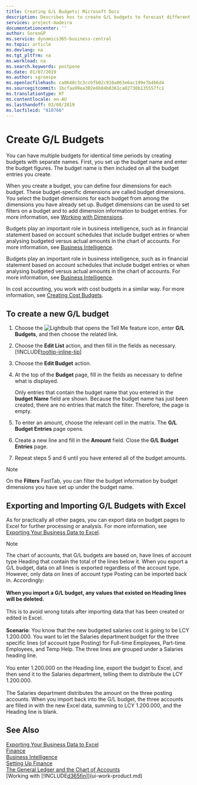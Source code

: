 ```yaml
---
title: Creating G/L Budgets| Microsoft Docs
description: Describes hos to create G/L budgets to forecast different financial activities and assign dimensions for business intelligence purposes.
services: project-madeira
documentationcenter: ''
author: SorenGP
ms.service: dynamics365-business-central
ms.topic: article
ms.devlang: na
ms.tgt_pltfrm: na
ms.workload: na
ms.search.keywords: postpone
ms.date: 01/07/2019
ms.author: sgroespe
ms.openlocfilehash: ca0648c3c3ccbfb02c910a063e6ac199e7b4b6d4
ms.sourcegitcommit: 1bcfaa99ea302e6b84b8361ca02730b135557fc1
ms.translationtype: HT
ms.contentlocale: en-AU
ms.lasthandoff: 03/08/2019
ms.locfileid: "810766"
---
```

# <a name="create-gl-budgets"></a>Create G/L Budgets
You can have multiple budgets for identical time periods by creating budgets with separate names. First, you set up the budget name and enter the budget figures. The budget name is then included on all the budget entries you create.  

 When you create a budget, you can define four dimensions for each budget. These budget-specific dimensions are called budget dimensions. You select the budget dimensions for each budget from among the dimensions you have already set up. Budget dimensions can be used to set filters on a budget and to add dimension information to budget entries. For more information, see [Working with Dimensions](finance-dimensions.md).

 Budgets play an important role in business intelligence, such as in financial statement based on account schedules that include budget entries or when analysing budgeted versus actual amounts in the chart of accounts. For more information, see [Business Intelligence](bi.md).

 Budgets play an important role in business intelligence, such as in financial statement based on account schedules that include budget entries or when analysing budgeted versus actual amounts in the chart of accounts. For more information, see [Business Intelligence](bi.md).

In cost accounting, you work with cost budgets in a similar way. For more information, see [Creating Cost Budgets](finance-create-cost-budgets.md).    

## <a name="to-create-a-new-gl-budget"></a>To create a new G/L budget  
1. Choose the ![Lightbulb that opens the Tell Me feature](media/ui-search/search_small.png "Tell me what you want to do") icon, enter **G/L Budgets**, and then choose the related link.  
2. Choose the **Edit List** action, and then fill in the fields as necessary. [!INCLUDE[tooltip-inline-tip](includes/tooltip-inline-tip_md.md)]  
3. Choose the **Edit Budget** action.
4. At the top of the **Budget** page, fill in the fields as necessary to define what is displayed.  

    Only entries that contain the budget name that you entered in the **budget Name** field are shown. Because the budget name has just been created, there are no entries that match the filter. Therefore, the page is empty.  
5. To enter an amount, choose the relevant cell in the matrix. The **G/L Budget Entries** page opens.  
6. Create a new line and fill in the **Amount** field. Close the **G/L Budget Entries** page.  
7. Repeat steps 5 and 6 until you have entered all of the budget amounts.  

> [!NOTE]  
>  On the **Filters** FastTab, you can filter the budget information by budget dimensions you have set up under the budget name.

## <a name="exporting-and-importing-gl-budgets-with-excel"></a>Exporting and Importing G/L Budgets with Excel
As for practically all other pages, you can export data on budget pages to Excel for further processing or analysis. For more information, see [Exporting Your Business Data to Excel](about-export-data.md).

> [!NOTE]
> The chart of accounts, that G/L budgets are based on, have lines of account type Heading that contain the total of the lines below it. When you export a G/L budget, data on all lines is exported regardless of the account type. However, only data on lines of account type Posting can be imported back in. Accordingly: <br /><br /> **When you import a G/L budget, any values that existed on Heading lines will be deleted.** <br /><br /> This is to avoid wrong totals after importing data that has been created or edited in Excel.<br /><br /> **Scenario**: You know that the new budgeted salaries cost is going to be LCY 1.200.000. You want to let the Salaries department budget for the three specific lines (of account type Posting) for Full-time Employees, Part-time Employees, and Temp Help. The three lines are grouped under a Salaries heading line.<br /><br />You enter 1.200.000 on the Heading line, export the budget to Excel, and then send it to the Salaries department, telling them to distribute the LCY 1.200.000.<br /><br /> The Salaries department distributes the amount on the three posting accounts. When you import back into the G/L budget, the three accounts are filled in with the new Excel data, summing to LCY 1.200.000, and the Heading line is blank.

## <a name="see-also"></a>See Also
[Exporting Your Business Data to Excel](about-export-data.md)  
[Finance](finance.md)  
[Business Intelligence](bi.md)  
[Setting Up Finance](finance-setup-finance.md)  
[The General Ledger and the Chart of Accounts](finance-general-ledger.md)  
[Working with [!INCLUDE[d365fin](includes/d365fin_md.md)]](ui-work-product.md)  
